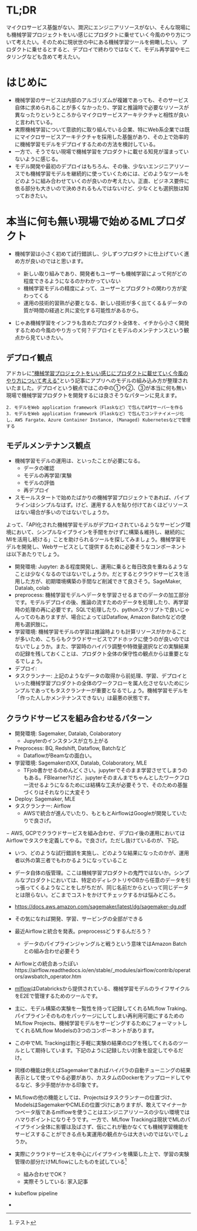 # TL;DR
マイクロサービス基盤がない、潤沢にエンジニアリソースがない、そんな現場にも機械学習プロジェクトをいい感じにプロダクトに乗せていく今風のやり方について考えたい。そのために現状世の中にある機械学習ツールを俯瞰したい。
プロダクトに乗せるとすると、デプロイで終わりではなくて、モデル再学習やモニタリングなども含めて考えたい。

# はじめに
- 機械学習のサービスは内部のアルゴリズムが複雑であっても、そのサービス自体に求められることが多くなかったり、学習と推論時で必要なリソースが異なったりというところからマイクロサービスアーキテクチャと相性が良いと言われている。
- 実際機械学習について意欲的に取り組んでいる企業、特にWeb系企業では既にマイクロサービスアーキテクチャを採用した基盤があり、その上で効率的に機械学習モデルをデプロイするための方法を検討している。
- 一方で、そうでない現場で機械学習をプロダクトに載せる知見が溜まっていないように感じる。
- モデル開発や最初のデプロイはもちろん、その後、少ないエンジニアリソースでも機械学習モデルを継続的に使っていくためには、どのようなツールをどのように組み合わせていくのが良いのか考えたい。正直、ビジネス要件に依る部分も大きいので決めきれるもんではないけど、少なくとも選択肢は知っておきたい。

# 本当に何も無い現場で始めるMLプロダクト
- 機械学習は小さく初めて試行錯誤し、少しずつプロダクトに仕上げていく進め方が良いのではと思います。
  - 新しい取り組みであり、開発者もユーザーも機械学習によって何がどの程度できるようになるのかわかっていない
  - 機械学習モデルの精度によって、ユーザーとプロダクトの関わり方が変わってくる
  - 運用の技術的習熟が必要となる、新しい技術が多く出てくる＆データの質が時間の経過と共に変化する可能性があるから。
  
- じゃあ機械学習をインフラも含めたプロダクト全体を、イチから小さく開発するための今風のやり方って何？デプロイとモデルのメンテナンスという観点から見ていきたい。
## デプロイ観点
アドカレに["機械学習プロジェクトをいい感じにプロダクトに載せていく今風のやり方について考える"](https://aflc.qrunch.io/entries/dQqtdFHRumPAYJcj)という記事にアプリへのモデルの組み込み方が整理されいたました。デプロイという観点ではこの中の①や②、③が本当に何も無い現場で機械学習プロダクトを開発するには良さそうなパターンに見えます。

```
2. モデルをWeb application framework（Flaskなど）で包んでAPIサーバーを作る
3. モデルをWeb application framework（Flaskなど）で包んでコンテナイメージ化し、AWS Fargate、Azure Container Instance, (Managed) Kubernetesなどで管理する
```

## モデルメンテナンス観点
  - 機械学習モデルの運用は、といったことが必要になる。
    - データの確認
    - モデルの再学習/実験
    - モデルの評価
    - 再デプロイ
 - スモールスタートで始めたばかりの機械学習プロジェクトであれば、パイプラインはシンプルなはず。けど、運用する人を貼り付けておくほどリソースはない場合が多いのではないでしょうか。
 

よって、「API化された機械学習モデルがデプロイされているようなサービング環境において、シンプルなイプラインを手間をかけずに構築＆維持し、継続的にMlを活用し続ける」ことを助けられるツールを探してみましょう。機械学習モデルを開発し、Webサービスとして提供するために必要そうなコンポーネントは以下あたりでしょう。
- 開発環境: Jupyter: ある程度開発し、運用に乗ると毎日改良を重ねるようなことは少なくなるのではないでしょうか。だとするとクラウドサービスを活用した方が、初期環境構築の手間など削減できて良さそう。SageMaker, Datalab, colab
- preprocess: 機械学習モデルへデータを学習させるまでのデータの加工部分です。モデルデプロイの後、推論の流すためのデータを処理したり、再学習時の処理の再に必要です。SQLで処理したり、pythonスクリプトで良いじゃんってのもありますが、場合によってはDataflow, Amazon Batchなどの使用も選択肢に。
- 学習環境: 機械学習モデルの学習は推論時よりも計算リソースがかかることが多いため、こちらもクラウドサービスでアドホックに使うのが良いのではないでしょうか。また、学習時のハイパラ調整や特徴量選択などの実験結果の記録を残しておくことは、プロダクト全体の保守性の観点からは重要となるでしょう。
- デプロイ:  
- タスクランナー: 上記のようなデータの取得から前処理、学習、デプロイといった機械学習プロダクトの全体のワークフローを属人化させないためにシンプルであってもタスクランナーが重要となるでしょう。機械学習モデルを「作った人しかメンテナンスできない」は最悪の状態です。


## クラウドサービスを組み合わせるパターン
- 開発環境: Sagemaker, Datalab, Colaboratory
  - Jupyterのインスタンスが立ち上がる
- Preprocess: BQ, Redshift, Dataflow, Batchなど
  - DataflowがBeamなの面白い。
- 学習環境: SagemakerのXX, Datalab, Colaboratory, MLE
  - TFjob書かせるのめんどくさい。jupyterでそのまま学習させてしまうのもある。FBlearner?けど、jupyterそのまんまでちゃんとしたワークフロー流せるようになるためには結構な工夫が必要そうで、そのための基盤づくりはそれなりに大変そう
- Deploy: Sagemaker, MLE
- タスクランナー: Airflow
  - AWSで統合が進んでいたり、もともとAirflowはGoogleが開発していたりで良さげ。

− AWS, GCPでクラウドサービスを組み合わせ、デプロイ後の運用においてはAirflowでタスクを定義してやる。で良さげ。ただし抜けているのが、下記。
  - いつ、どのような試行錯誤を実施し、どのような結果になったのかが、運用者以外の第三者でもわかるようになっていること
  - データ自体の版管理。ここは機械学習プロダクトの鬼門ではないか。シンプルなプロダクトにおいては、特定のディレクトリやDBから任意のデータを引っ張ってくるようなことをしがちだが、同じ名前だからといって同じデータとは限らない。どこまでコストをかけてチェックするかは悩みどころ。
  

  
  - https://docs.aws.amazon.com/sagemaker/latest/dg/sagemaker-dg.pdf
  - その気になれば開発、学習、サービングの全部ができる
  - 最近Airflowと統合を発表。preprocessどうするんだろう？
    - データのパイプラインジャングルと戦うという意味ではAmazon Batchとの組み合わせ必要そう
  - Airflowとの統合あったぽいhttps://airflow.readthedocs.io/en/stable/_modules/airflow/contrib/operators/awsbatch_operator.htm


- [mlflow](https://www.mlflow.org/docs/latest/tracking.html)はDatabricksから提供されている、機械学習モデルのライフサイクルをE2Eで管理するためのツールです。
- 主に、モデル構築の実験を一覧性を持って記録してくれるMLflow Traking、パイプラインそのものをパッケージにしてしまい再利用可能にするためのMLflow Projects、機械学習モデルをサービングするためにフォーマットしてくれるMLflow Modelsの3つのコンポーネントがあります。
- この中でML Trackingは割と手軽に実験の結果のログを残してくれるのツールとして期待しています。下記のように記録したい対象を設定してやるだけ。
- 同様の機能は例えばSagemakerであればハイパラの自動チューニングの結果表示として使ってやる必要があり、カスタムのDockerをアップロードしてやるなど、多少手間がかかる印象です。
- MLflowの他の機能としては、Projectsはタスクランナーの位置づけ、ModelsはSagemakerやCMLEの位置づけにありますが、敢えてマイナーかつベータ版であるmlflowを使うことはエンジニアリソースの少ない環境ではハマりポイントになりそうです。一方で、MLflow Trackingは現状でMLのパイプライン全体に影響は及ばさず、仮にこれが動かなくても機械学習機能をサービスすることができる点も実運用の観点からは大きいのではないでしょうか。
- 実際にクラウドサービスを中心にパイプラインを構築した上で、学習の実験管理の部分だけMLflowにしたものを試している[^1]
  - 組み合わせでOK？
  - 実際そうしている: 家入記事

 - kubeflow pipeline
  - 
  
  
  [^1]: テスト
